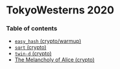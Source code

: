 # TokyoWesterns 2020

### Table of contents

* [`easy_hash` (crypto/warmup)](easy_hash)
* [`sqrt` (crypto)](https://ctftime.org/writeup/23620)
* [`twin-d` (crypto)](https://ctftime.org/writeup/23632)
* [The Melancholy of Alice (crypto)](https://ctftime.org/writeup/23633)
